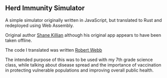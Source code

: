 ## Herd Immunity Simulator

A simple simulator originally written in JavaScript, but translated to Rust and redeployed using Web Assembly.

Original author [Shane Killian](http://www.shanekillian.org/apps/herd.html) although his original app appears to have been taken offline.

The code I translated was written [Robert Webb](https://www.software3d.com/Home/Vax/Immunity.php)

The intended purpose of this was to be used with my 7th grade science class, while talking about disease spread and the importance of vaccination in protecting vulnerable populations and improving overall public health.